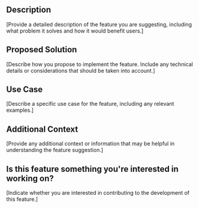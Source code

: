 ## Description
[Provide a detailed description of the feature you are suggesting, including what problem it solves and how it would benefit users.]

## Proposed Solution
[Describe how you propose to implement the feature. Include any technical details or considerations that should be taken into account.]

## Use Case
[Describe a specific use case for the feature, including any relevant examples.]

## Additional Context
[Provide any additional context or information that may be helpful in understanding the feature suggestion.]

## Is this feature something you're interested in working on?
[Indicate whether you are interested in contributing to the development of this feature.]
